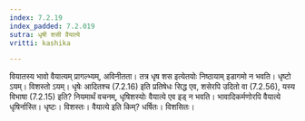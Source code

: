 ```yaml
---
index: 7.2.19
index_padded: 7.2.019
sutra: धृषी शसी वैयात्ये
vritti: kashika

---
```

वियातस्य भावो वैयात्यम् प्रागल्भ्यम्, अविनीतता। तत्र धृष शस इत्येतयोः निष्ठायाम् इडागमो न भवति। धृष्टो ऽयम्। विशस्तो ऽयम्। धृषेः आदितश्च (7.2.16) इति प्रतिषेधः सिद्ध एव, शसेरपि उदितो वा (7.2.56), यस्य विभाषा (7.2.15) इति? नियमार्थं वचनम्, धृषिशस्योः वैयात्ये एव इड् न भवति। भावादिकर्मणोरपि वैयात्ये धृषिर्नास्ति। धृष्टः। विशस्तः। वैयात्ये इति किम्? धर्षितः। विशसितः।